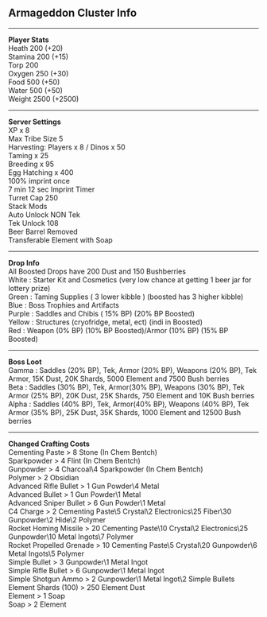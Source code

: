 <h2 class="code-line" data-line-start=0 data-line-end=2 ><a id="Armageddon_Cluster_Info_0"></a>Armageddon Cluster Info</h2>
<hr>
<p class="has-line-data" data-line-start="3" data-line-end="11"><strong>Player Stats</strong><br>
Heath 200 (+20)<br>
Stamina 200 (+15)<br>
Torp 200<br>
Oxygen 250 (+30)<br>
Food 500 (+50)<br>
Water 500 (+50)<br>
Weight 2500 (+2500)</p>
<hr>
<p class="has-line-data" data-line-start="12" data-line-end="27"><strong>Server Settings</strong><br>
XP x 8<br>
Max Tribe Size 5<br>
Harvesting: Players x 8 / Dinos x 50<br>
Taming x 25<br>
Breeding x 95<br>
Egg Hatching x 400<br>
100% imprint once<br>
7 min 12 sec Imprint Timer<br>
Turret Cap 250<br>
Stack Mods<br>
Auto Unlock NON Tek<br>
Tek Unlock 108<br>
Beer Barrel Removed<br>
Transferable Element with Soap</p>
<hr>
<p class="has-line-data" data-line-start="28" data-line-end="36"><strong>Drop Info</strong><br>
All Boosted Drops have 200 Dust and 150 Bushberries<br>
White : Starter Kit and Cosmetics (very low chance at getting 1 beer jar for lottery prize)<br>
Green : Taming Supplies ( 3 lower kibble ) (boosted has 3 higher kibble)<br>
Blue : Boss Trophies and Artifacts<br>
Purple : Saddles and Chibis ( 15% BP) (20% BP Boosted)<br>
Yellow : Structures (cryofridge, metal, ect) (indi in Boosted)<br>
Red : Weapon (0% BP) (10% BP Boosted)/Armor (10% BP) (15% BP Boosted)</p>
<hr>
<p class="has-line-data" data-line-start="37" data-line-end="41"><strong>Boss Loot</strong><br>
Gamma : Saddles (20% BP), Tek, Armor (20% BP), Weapons (20% BP), Tek Armor, 15K Dust, 20K Shards, 5000 Element and 7500 Bush berries<br>
Beta : Saddles (30% BP), Tek, Armor(30% BP), Weapons (30% BP), Tek Armor (25% BP), 20K Dust, 25K Shards, 750 Element and 10K Bush berries<br>
Alpha : Saddles (40% BP), Tek, Armor(40% BP), Weapons (40% BP), Tek Armor (35% BP), 25K Dust, 35K Shards, 1000 Element and 12500 Bush berries</p>
<hr>
<p class="has-line-data" data-line-start="42" data-line-end="59"><strong>Changed Crafting Costs</strong><br>
Cementing Paste &gt; 8 Stone (In Chem Bentch)<br>
Sparkpowder &gt; 4 Flint (In Chem Bentch)<br>
Gunpowder &gt; 4 Charcoal\4 Sparkpowder (In Chem Bentch)<br>
Polymer &gt; 2 Obsidian<br>
Advanced Rifle Bullet &gt; 1 Gun Powder\4 Metal<br>
Advanced Bullet &gt; 1 Gun Powder\1 Metal<br>
Advanced Sniper Bullet &gt; 6 Gun Powder\1 Metal<br>
C4 Charge &gt; 2 Cementing Paste\5 Crystal\2 Electronics\25 Fiber\30 Gunpowder\2 Hide\2 Polymer<br>
Rocket Homing Missile &gt; 20 Cementing Paste\10 Crystal\2 Electronics\25 Gunpowder\10 Metal Ingots\7 Polymer<br>
Rocket Propelled Grenade &gt; 10 Cementing Paste\5 Crystal\20 Gunpowder\6 Metal Ingots\5 Polymer<br>
Simple Bullet &gt; 3 Gunpowder\1 Metal Ingot<br>
Simple Rifle Bullet &gt; 6 Gunpowder\1 Metal Ingot<br>
Simple Shotgun Ammo &gt; 2 Gunpowder\1 Metal Ingot\2 Simple Bullets<br>
Element Shards (100) &gt; 250 Element Dust<br>
Element &gt; 1 Soap<br>
Soap &gt; 2 Element</p>
